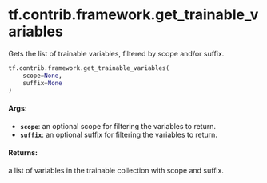 <div itemscope itemtype="http://developers.google.com/ReferenceObject">
<meta itemprop="name" content="tf.contrib.framework.get_trainable_variables" />
<meta itemprop="path" content="Stable" />
</div>

# tf.contrib.framework.get_trainable_variables

Gets the list of trainable variables, filtered by scope and/or suffix.

``` python
tf.contrib.framework.get_trainable_variables(
    scope=None,
    suffix=None
)
```

<!-- Placeholder for "Used in" -->


#### Args:


* <b>`scope`</b>: an optional scope for filtering the variables to return.
* <b>`suffix`</b>: an optional suffix for filtering the variables to return.


#### Returns:

a list of variables in the trainable collection with scope and suffix.
